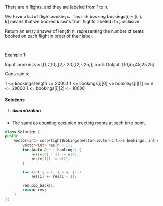 There are n flights, and they are labeled from 1 to n.

We have a list of flight bookings.  The i-th booking bookings[i] = [i, j, k] means that we booked k seats from flights labeled i to j inclusive.

Return an array answer of length n, representing the number of seats booked on each flight in order of their label.

 

Example 1:

Input: bookings = [[1,2,10],[2,3,20],[2,5,25]], n = 5
Output: [10,55,45,25,25]
 

Constraints:

1 <= bookings.length <= 20000
1 <= bookings[i][0] <= bookings[i][1] <= n <= 20000
1 <= bookings[i][2] <= 10000

#### Solutions

1. ##### discretization

- The same as counting occupied meeting rooms at each time point.

```c++
class Solution {
public:
    vector<int> corpFlightBookings(vector<vector<int>>& bookings, int n) {
        vector<int> res(n + 1);
        for (auto & e : bookings) {
            res[e[0] - 1] += e[2];
            res[e[1]] -= e[2];
        }

        for (int i = 1; i < n; i++)
            res[i] += res[i - 1];

        res.pop_back();
        return res;
    }
};
```